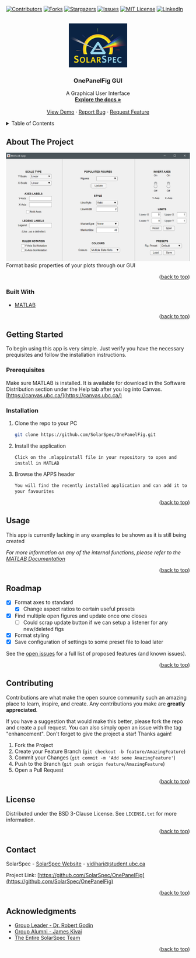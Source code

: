 <div id="top"></div>

<!-- PROJECT SHIELDS -->
[![Contributors][contributors-shield]][contributors-url]
[![Forks][forks-shield]][forks-url]
[![Stargazers][stars-shield]][stars-url]
[![Issues][issues-shield]][issues-url]
[![MIT License][license-shield]][license-url]
[![LinkedIn][linkedin-shield]][linkedin-url]



<!-- PROJECT LOGO -->
<br />
<div align="center">
  <a href="https://github.com/SolarSpec/OnePanelFig">
    <img src="images/logo.png" alt="SolarSpec" width="160" height="120">
  </a>

<h3 align="center">OnePanelFig GUI</h3>

  <p align="center">
    A Graphical User Interface 
    <br />
    <a href="https://github.com/SolarSpec/OnePanelFig"><strong>Explore the docs »</strong></a>
    <br />
    <br />
    <a href="https://github.com/SolarSpec/OnePanelFig">View Demo</a>
    ·
    <a href="https://github.com/SolarSpec/OnePanelFig/issues">Report Bug</a>
    ·
    <a href="https://github.com/SolarSpec/OnePanelFig/issues">Request Feature</a>
  </p>
</div>



<!-- TABLE OF CONTENTS -->
<details>
  <summary>Table of Contents</summary>
  <ol>
    <li>
      <a href="#about-the-project">About The Project</a>
      <ul>
        <li><a href="#built-with">Built With</a></li>
      </ul>
    </li>
    <li>
      <a href="#getting-started">Getting Started</a>
      <ul>
        <li><a href="#prerequisites">Prerequisites</a></li>
        <li><a href="#installation">Installation</a></li>
      </ul>
    </li>
    <li><a href="#usage">Usage</a></li>
    <li><a href="#roadmap">Roadmap</a></li>
    <li><a href="#contributing">Contributing</a></li>
    <li><a href="#license">License</a></li>
    <li><a href="#contact">Contact</a></li>
    <li><a href="#acknowledgments">Acknowledgments</a></li>
  </ol>
</details>



<!-- ABOUT THE PROJECT -->
## About The Project

[![OnePanelFig Screenshot][product-screenshot]](https://solarspec.ok.ubc.ca/)
Format basic properties of your plots through our GUI

<p align="right">(<a href="#top">back to top</a>)</p>



### Built With

* [MATLAB](https://www.mathworks.com/products/matlab.html)

<p align="right">(<a href="#top">back to top</a>)</p>



<!-- GETTING STARTED -->
## Getting Started

To begin using this app is very simple. Just verify you have the necessary prequisites and follow the installation instructions.

### Prerequisites

Make sure MATLAB is installed. It is available for download in the Software Distribution section under the Help tab after you log into Canvas. [https://canvas.ubc.ca/](https://canvas.ubc.ca/)

### Installation

1. Clone the repo to your PC
   ```sh
   git clone https://github.com/SolarSpec/OnePanelFig.git
   ```
2. Install the application 
   ```
   Click on the .mlappinstall file in your repository to open and install in MATLAB
   ```
3. Browse the APPS header
   ```
   You will find the recently installed application and can add it to your favourites
   ```

<p align="right">(<a href="#top">back to top</a>)</p>



<!-- USAGE EXAMPLES -->
## Usage

This app is currently lacking in any examples to be shown as it is still being created

_For more information on any of the internal functions, please refer to the [MATLAB Documentation](https://www.mathworks.com/help/matlab/)_

<p align="right">(<a href="#top">back to top</a>)</p>



<!-- ROADMAP -->
## Roadmap

- [X] Format axes to standard
    - [X] Change aspect ratios to certain useful presets
- [X] Find multiple open figures and update once one closes
    - [ ] Could scrap update button if we can setup a listener for any new/deleted figs
- [X] Format styling
- [X] Save configuration of settings to some preset file to load later

See the [open issues](https://github.com/SolarSpec/OnePanelFig/issues) for a full list of proposed features (and known issues).

<p align="right">(<a href="#top">back to top</a>)</p>



<!-- CONTRIBUTING -->
## Contributing

Contributions are what make the open source community such an amazing place to learn, inspire, and create. Any contributions you make are **greatly appreciated**.

If you have a suggestion that would make this better, please fork the repo and create a pull request. You can also simply open an issue with the tag "enhancement".
Don't forget to give the project a star! Thanks again!

1. Fork the Project
2. Create your Feature Branch (`git checkout -b feature/AmazingFeature`)
3. Commit your Changes (`git commit -m 'Add some AmazingFeature'`)
4. Push to the Branch (`git push origin feature/AmazingFeature`)
5. Open a Pull Request

<p align="right">(<a href="#top">back to top</a>)</p>



<!-- LICENSE -->
## License

Distributed under the BSD 3-Clause License. See `LICENSE.txt` for more information.

<p align="right">(<a href="#top">back to top</a>)</p>



<!-- CONTACT -->
## Contact

SolarSpec - [SolarSpec Website](https://solarspec.ok.ubc.ca/) - vidihari@student.ubc.ca

Project Link: [https://github.com/SolarSpec/OnePanelFig](https://github.com/SolarSpec/OnePanelFig)

<p align="right">(<a href="#top">back to top</a>)</p>



<!-- ACKNOWLEDGMENTS -->
## Acknowledgments

* [Group Leader - Dr. Robert Godin](https://solarspec.ok.ubc.ca/people/)
* [Group Alumni - James Kivai](https://solarspec.ok.ubc.ca/people/)
* [The Entire SolarSpec Team](https://solarspec.ok.ubc.ca/people/)

<p align="right">(<a href="#top">back to top</a>)</p>



<!-- MARKDOWN LINKS & IMAGES -->
<!-- https://www.markdownguide.org/basic-syntax/#reference-style-links -->
[contributors-shield]: https://img.shields.io/github/contributors/SolarSpec/OnePanelFig.svg?style=for-the-badge
[contributors-url]: https://github.com/SolarSpec/OnePanelFig/graphs/contributors
[forks-shield]: https://img.shields.io/github/forks/SolarSpec/OnePanelFig.svg?style=for-the-badge
[forks-url]: https://github.com/SolarSpec/OnePanelFig/network/members
[stars-shield]: https://img.shields.io/github/stars/SolarSpec/OnePanelFig.svg?style=for-the-badge
[stars-url]: https://github.com/SolarSpec/OnePanelFig/stargazers
[issues-shield]: https://img.shields.io/github/issues/SolarSpec/OnePanelFig.svg?style=for-the-badge
[issues-url]: https://github.com/SolarSpec/OnePanelFig/issues
[license-shield]: https://img.shields.io/github/license/SolarSpec/OnePanelFig.svg?style=for-the-badge
[license-url]: https://github.com/SolarSpec/OnePanelFig/blob/main/LICENSE
[linkedin-shield]: https://img.shields.io/badge/-LinkedIn-black.svg?style=for-the-badge&logo=linkedin&colorB=555
[linkedin-url]: https://linkedin.com/in/haris-vidimlic-06730019b/
[product-screenshot]: images/Screenshot.png
